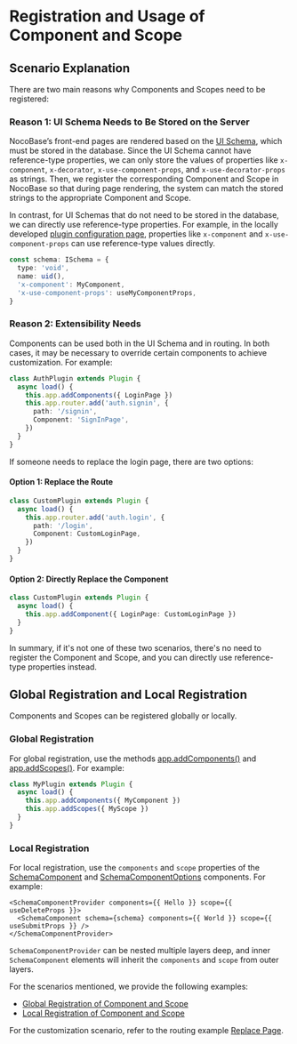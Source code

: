 # Registration and Usage of Component and Scope

## Scenario Explanation

There are two main reasons why Components and Scopes need to be registered:

### Reason 1: UI Schema Needs to Be Stored on the Server

NocoBase’s front-end pages are rendered based on the [UI Schema](/development/client/ui-schema/what-is-ui-schema), which must be stored in the database. Since the UI Schema cannot have reference-type properties, we can only store the values of properties like `x-component`, `x-decorator`, `x-use-component-props`, and `x-use-decorator-props` as strings. Then, we register the corresponding Component and Scope in NocoBase so that during page rendering, the system can match the stored strings to the appropriate Component and Scope.

In contrast, for UI Schemas that do not need to be stored in the database, we can directly use reference-type properties. For example, in the locally developed [plugin configuration page](/plugin-samples/plugin-settings/form), properties like `x-component` and `x-use-component-props` can use reference-type values directly.

```ts
const schema: ISchema = {
  type: 'void',
  name: uid(),
  'x-component': MyComponent,
  'x-use-component-props': useMyComponentProps,
}
```

### Reason 2: Extensibility Needs

Components can be used both in the UI Schema and in routing. In both cases, it may be necessary to override certain components to achieve customization. For example:

```ts
class AuthPlugin extends Plugin {
  async load() {
    this.app.addComponents({ LoginPage })
    this.app.router.add('auth.signin', {
      path: '/signin',
      Component: 'SignInPage',
    })
  }
}
```

If someone needs to replace the login page, there are two options:

#### Option 1: Replace the Route

```ts
class CustomPlugin extends Plugin {
  async load() {
    this.app.router.add('auth.login', {
      path: '/login',
      Component: CustomLoginPage,
    })
  }
}
```

#### Option 2: Directly Replace the Component

```ts
class CustomPlugin extends Plugin {
  async load() {
    this.app.addComponent({ LoginPage: CustomLoginPage })
  }
}
```

In summary, if it's not one of these two scenarios, there's no need to register the Component and Scope, and you can directly use reference-type properties instead.

## Global Registration and Local Registration

Components and Scopes can be registered globally or locally.

### Global Registration

For global registration, use the methods [app.addComponents()](https://client.docs.nocobase.com/core/application/application#appaddcomponents) and [app.addScopes()](https://client.docs.nocobase.com/core/application/application#appaddscopes). For example:

```ts
class MyPlugin extends Plugin {
  async load() {
    this.app.addComponents({ MyComponent })
    this.app.addScopes({ MyScope })
  }
}
```

### Local Registration

For local registration, use the `components` and `scope` properties of the [SchemaComponent](https://client.docs.nocobase.com/core/ui-schema/schema-component#schemacomponent-1) and [SchemaComponentOptions](https://client.docs.nocobase.com/core/ui-schema/schema-component#schemacomponentoptions) components. For example:

```tsx | pure
<SchemaComponentProvider components={{ Hello }} scope={{ useDeleteProps }}>
  <SchemaComponent schema={schema} components={{ World }} scope={{ useSubmitProps }} />
</SchemaComponentProvider>
```

`SchemaComponentProvider` can be nested multiple layers deep, and inner `SchemaComponent` elements will inherit the `components` and `scope` from outer layers.

For the scenarios mentioned, we provide the following examples:

- [Global Registration of Component and Scope](/plugin-samples/component-and-scope/global)
- [Local Registration of Component and Scope](/plugin-samples/component-and-scope/local)

For the customization scenario, refer to the routing example [Replace Page](/plugin-samples/router/replace-page).
